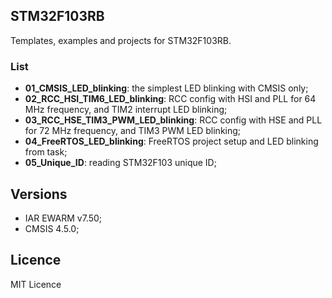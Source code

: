 ## STM32F103RB
Templates, examples and projects for STM32F103RB.

### List
  - **01_CMSIS_LED_blinking**: the simplest LED blinking with CMSIS only;
  - **02_RCC_HSI_TIM6_LED_blinking**: RCC config with HSI and PLL for 64 MHz frequency,
  and TIM2 interrupt LED blinking;
  - **03_RCC_HSE_TIM3_PWM_LED_blinking**: RCC config with HSE and PLL for 72 MHz frequency, and TIM3 PWM LED blinking;
  - **04_FreeRTOS_LED_blinking**: FreeRTOS project setup and LED blinking from task;
  - **05_Unique_ID**: reading STM32F103 unique ID;

## Versions
  - IAR EWARM v7.50;
  - CMSIS 4.5.0;

## Licence
MIT Licence
